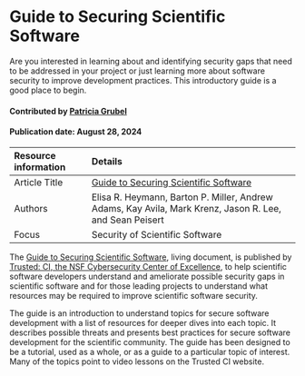 # Guide to Securing Scientific Software 
<!--deck text start-->
Are you interested in learning about and identifying security gaps that need to be addressed in your project or just learning more about software security to improve development practices. This introductory guide is a good place to begin.
<!--deck text end-->

#### Contributed by [Patricia Grubel](https://github.com/pagrubel "Patricia Grubel")
#### Publication date: August 28, 2024

Resource information | Details 
:--- | :--- 
Article Title | [Guide to Securing Scientific Software](https://zenodo.org/records/8137009)
Authors | Elisa R. Heymann, Barton P. Miller, Andrew Adams, Kay Avila, Mark Krenz, Jason R. Lee, and Sean Peisert
Focus | Security of Scientific Software 

The [Guide to Securing Scientific Software](https://zenodo.org/records/8137009),
living document, is published by [Trusted: CI, the NSF Cybersecurity Center of Excellence](https://trustedci.org), to help scientific software developers understand and ameliorate possible security gaps in scientific software and for those leading projects to understand what resources may be required to improve scientific software security.

The guide is an introduction to understand topics for secure software development with a list of resources for deeper dives into each topic. It describes possible threats and presents best practices for secure software development for the scientific community. The guide has been designed to be a tutorial, used as a whole, or as a guide to a particular topic of interest. Many of the topics point to video lessons on the Trusted CI website.




<!---
Publish: yes
Topics: Software Process Improvement, Design, Reliability
Pinned: no
RSS update: 2024-08-28
--->
